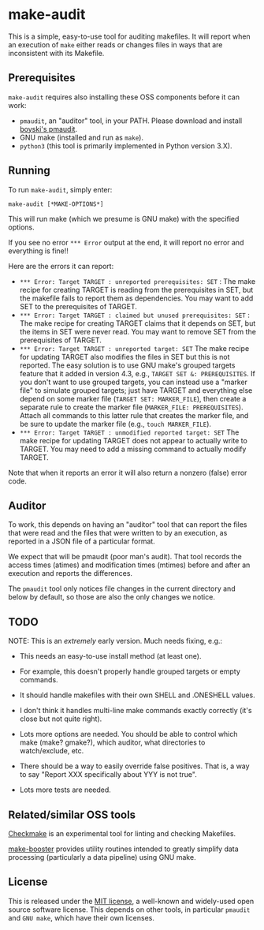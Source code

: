 # make-audit

This is a simple, easy-to-use tool for auditing makefiles.
It will report when an execution of `make` either reads or changes
files in ways that are inconsistent with its Makefile.

## Prerequisites

`make-audit` requires also installing these OSS components before it can work:

* `pmaudit`, an "auditor" tool, in your PATH. Please
  download and install [boyski's pmaudit](https://github.com/boyski/pmaudit).
* GNU make (installed and run as `make`).
* `python3`  (this tool is primarily implemented in Python version 3.X).

## Running

To run `make-audit`, simply enter:

~~~~
make-audit [*MAKE-OPTIONS*]
~~~~

This will run make (which we presume is GNU make)
with the specified options.

If you see no error `*** Error` output at the end,
it will report no error and everything is fine!!

Here are the errors it can report:

* `*** Error: Target TARGET : unreported prerequisites: SET` :
  The make recipe for creating TARGET is reading from the
  prerequisites in SET, but the makefile fails to report them as dependencies.
  You may want to add SET to the prerequisites of TARGET.
* `*** Error: Target TARGET : claimed but unused prerequisites: SET` :
  The make recipe for creating TARGET claims that it depends on SET,
  but the items in SET were never read.
  You may want to remove SET from the prerequisites of TARGET.
* `*** Error: Target TARGET : unreported target: SET`
  The make recipe for updating TARGET also modifies the files in SET
  but this is not reported. The easy solution is to use GNU make's
  grouped targets feature that it added in version 4.3,
  e.g., `TARGET SET &: PREREQUISITES`.
  If you don't want to use grouped targets, you can instead use a "marker
  file" to simulate grouped targets; just have TARGET and everything else
  depend on some marker file (`TARGET SET: MARKER_FILE`), then create
  a separate rule to create the marker file
  (`MARKER_FILE: PREREQUISITES`).
  Attach all commands to this latter rule that creates the marker file,
  and be sure to update the marker file (e.g., `touch MARKER_FILE`).
* `*** Error: Target TARGET : unmodified reported target: SET`
  The make recipe for updating TARGET does not appear to actually
  write to TARGET.
  You may need to add a missing command to actually modify TARGET.

Note that when it reports an error it will also return a nonzero (false)
error code.

## Auditor

To work, this depends on having an "auditor" tool that can
report the files that were read and the files that were written to
by an execution, as reported in a JSON file of a particular format.

We expect that will be pmaudit (poor man's audit).
That tool records the access times (atimes) and modification times (mtimes)
before and after an execution and reports the differences.

The `pmaudit` tool only notices file changes in the current directory
and below by default, so those are also the only changes we notice.

## TODO

NOTE: This is an *extremely* early version.
Much needs fixing, e.g.:

* This needs an easy-to-use install method (at least one).

* For example, this doesn't properly handle grouped targets or
empty commands.

* It should handle makefiles with their own SHELL and .ONESHELL values.

* I don't think it handles multi-line make commands exactly correctly
(it's close but not quite right).

* Lots more options are needed.
You should be able to control which make (make? gmake?), which auditor,
what directories to watch/exclude, etc.

* There should be a way to easily override false positives.
That is, a way to say "Report XXX specifically about YYY is not true".

* Lots more tests are needed.

## Related/similar OSS tools

[Checkmake](https://github.com/mrtazz/checkmake)
is an experimental tool for linting and checking Makefiles.

[make-booster](https://github.com/david-a-wheeler/make-booster)
provides utility routines intended to greatly simplify data processing
(particularly a data pipeline) using GNU make.

## License

This is released under the [MIT license](./LICENSE.md), a
well-known and widely-used open source software license.
This depends on other tools, in particular `pmaudit` and `GNU make`,
which have their own licenses.
